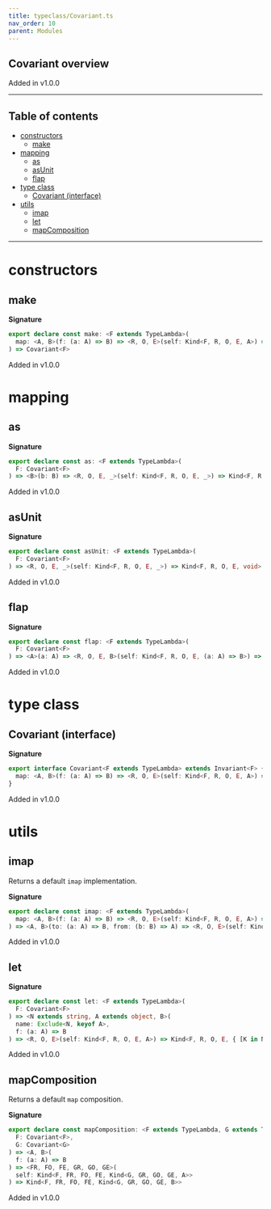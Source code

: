 ```yaml
---
title: typeclass/Covariant.ts
nav_order: 10
parent: Modules
---
```


## Covariant overview

Added in v1.0.0

---

<h2 class="text-delta">Table of contents</h2>

- [constructors](#constructors)
  - [make](#make)
- [mapping](#mapping)
  - [as](#as)
  - [asUnit](#asunit)
  - [flap](#flap)
- [type class](#type-class)
  - [Covariant (interface)](#covariant-interface)
- [utils](#utils)
  - [imap](#imap)
  - [let](#let)
  - [mapComposition](#mapcomposition)

---

# constructors

## make

**Signature**

```ts
export declare const make: <F extends TypeLambda>(
  map: <A, B>(f: (a: A) => B) => <R, O, E>(self: Kind<F, R, O, E, A>) => Kind<F, R, O, E, B>
) => Covariant<F>
```

Added in v1.0.0

# mapping

## as

**Signature**

```ts
export declare const as: <F extends TypeLambda>(
  F: Covariant<F>
) => <B>(b: B) => <R, O, E, _>(self: Kind<F, R, O, E, _>) => Kind<F, R, O, E, B>
```

Added in v1.0.0

## asUnit

**Signature**

```ts
export declare const asUnit: <F extends TypeLambda>(
  F: Covariant<F>
) => <R, O, E, _>(self: Kind<F, R, O, E, _>) => Kind<F, R, O, E, void>
```

Added in v1.0.0

## flap

**Signature**

```ts
export declare const flap: <F extends TypeLambda>(
  F: Covariant<F>
) => <A>(a: A) => <R, O, E, B>(self: Kind<F, R, O, E, (a: A) => B>) => Kind<F, R, O, E, B>
```

Added in v1.0.0

# type class

## Covariant (interface)

**Signature**

```ts
export interface Covariant<F extends TypeLambda> extends Invariant<F> {
  map: <A, B>(f: (a: A) => B) => <R, O, E>(self: Kind<F, R, O, E, A>) => Kind<F, R, O, E, B>
}
```

Added in v1.0.0

# utils

## imap

Returns a default `imap` implementation.

**Signature**

```ts
export declare const imap: <F extends TypeLambda>(
  map: <A, B>(f: (a: A) => B) => <R, O, E>(self: Kind<F, R, O, E, A>) => Kind<F, R, O, E, B>
) => <A, B>(to: (a: A) => B, from: (b: B) => A) => <R, O, E>(self: Kind<F, R, O, E, A>) => Kind<F, R, O, E, B>
```

Added in v1.0.0

## let

**Signature**

```ts
export declare const let: <F extends TypeLambda>(
  F: Covariant<F>
) => <N extends string, A extends object, B>(
  name: Exclude<N, keyof A>,
  f: (a: A) => B
) => <R, O, E>(self: Kind<F, R, O, E, A>) => Kind<F, R, O, E, { [K in N | keyof A]: K extends keyof A ? A[K] : B }>
```

Added in v1.0.0

## mapComposition

Returns a default `map` composition.

**Signature**

```ts
export declare const mapComposition: <F extends TypeLambda, G extends TypeLambda>(
  F: Covariant<F>,
  G: Covariant<G>
) => <A, B>(
  f: (a: A) => B
) => <FR, FO, FE, GR, GO, GE>(
  self: Kind<F, FR, FO, FE, Kind<G, GR, GO, GE, A>>
) => Kind<F, FR, FO, FE, Kind<G, GR, GO, GE, B>>
```

Added in v1.0.0
